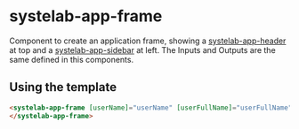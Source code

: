 # systelab-app-frame

Component to create an application frame, showing a [systelab-app-header](header) at top and a [systelab-app-sidebar](sidebar) at left. 
The Inputs and Outputs are the same defined in this components.

## Using the template

```html
<systelab-app-frame [userName]="userName" [userFullName]="userFullName" [hospitalName]="hospitalName" [menu]="menu" [actions]="actions" [tabs]="tabs" (selected) ="doTabSelected($event)" [logoIcon]="logoIcon" [menuBars]="menuBars" [showSideBar]="showSideBar">
</systelab-app-frame>
```
